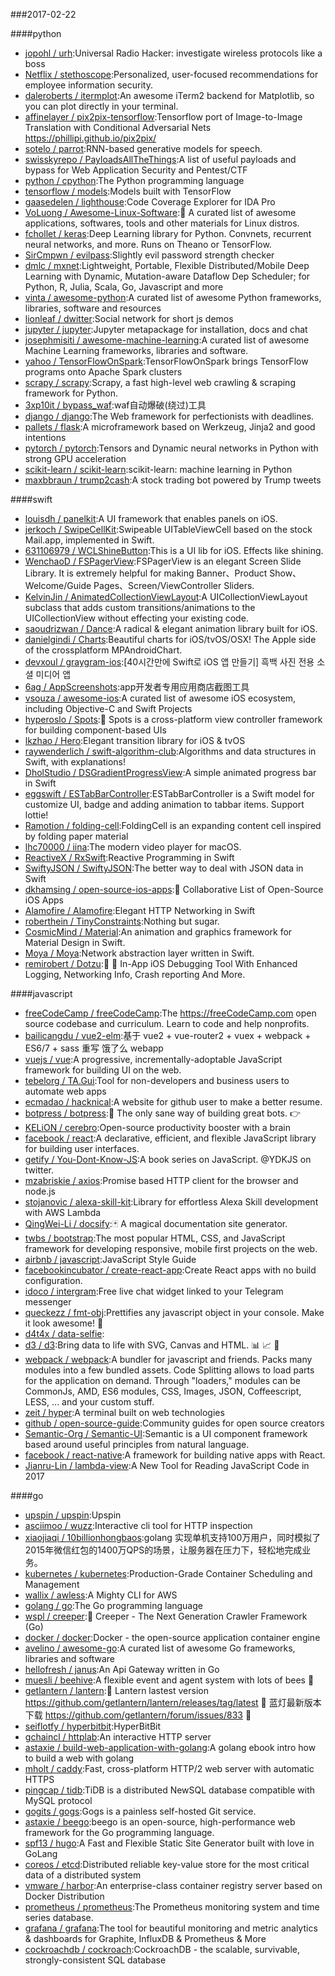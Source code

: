 ###2017-02-22

####python
* [jopohl / urh](https://github.com/jopohl/urh):Universal Radio Hacker: investigate wireless protocols like a boss
* [Netflix / stethoscope](https://github.com/Netflix/stethoscope):Personalized, user-focused recommendations for employee information security.
* [daleroberts / itermplot](https://github.com/daleroberts/itermplot):An awesome iTerm2 backend for Matplotlib, so you can plot directly in your terminal.
* [affinelayer / pix2pix-tensorflow](https://github.com/affinelayer/pix2pix-tensorflow):Tensorflow port of Image-to-Image Translation with Conditional Adversarial Nets https://phillipi.github.io/pix2pix/
* [sotelo / parrot](https://github.com/sotelo/parrot):RNN-based generative models for speech.
* [swisskyrepo / PayloadsAllTheThings](https://github.com/swisskyrepo/PayloadsAllTheThings):A list of useful payloads and bypass for Web Application Security and Pentest/CTF
* [python / cpython](https://github.com/python/cpython):The Python programming language
* [tensorflow / models](https://github.com/tensorflow/models):Models built with TensorFlow
* [gaasedelen / lighthouse](https://github.com/gaasedelen/lighthouse):Code Coverage Explorer for IDA Pro
* [VoLuong / Awesome-Linux-Software](https://github.com/VoLuong/Awesome-Linux-Software):🐧 A curated list of awesome applications, softwares, tools and other materials for Linux distros.
* [fchollet / keras](https://github.com/fchollet/keras):Deep Learning library for Python. Convnets, recurrent neural networks, and more. Runs on Theano or TensorFlow.
* [SirCmpwn / evilpass](https://github.com/SirCmpwn/evilpass):Slightly evil password strength checker
* [dmlc / mxnet](https://github.com/dmlc/mxnet):Lightweight, Portable, Flexible Distributed/Mobile Deep Learning with Dynamic, Mutation-aware Dataflow Dep Scheduler; for Python, R, Julia, Scala, Go, Javascript and more
* [vinta / awesome-python](https://github.com/vinta/awesome-python):A curated list of awesome Python frameworks, libraries, software and resources
* [lionleaf / dwitter](https://github.com/lionleaf/dwitter):Social network for short js demos
* [jupyter / jupyter](https://github.com/jupyter/jupyter):Jupyter metapackage for installation, docs and chat
* [josephmisiti / awesome-machine-learning](https://github.com/josephmisiti/awesome-machine-learning):A curated list of awesome Machine Learning frameworks, libraries and software.
* [yahoo / TensorFlowOnSpark](https://github.com/yahoo/TensorFlowOnSpark):TensorFlowOnSpark brings TensorFlow programs onto Apache Spark clusters
* [scrapy / scrapy](https://github.com/scrapy/scrapy):Scrapy, a fast high-level web crawling & scraping framework for Python.
* [3xp10it / bypass_waf](https://github.com/3xp10it/bypass_waf):waf自动爆破(绕过)工具
* [django / django](https://github.com/django/django):The Web framework for perfectionists with deadlines.
* [pallets / flask](https://github.com/pallets/flask):A microframework based on Werkzeug, Jinja2 and good intentions
* [pytorch / pytorch](https://github.com/pytorch/pytorch):Tensors and Dynamic neural networks in Python with strong GPU acceleration
* [scikit-learn / scikit-learn](https://github.com/scikit-learn/scikit-learn):scikit-learn: machine learning in Python
* [maxbbraun / trump2cash](https://github.com/maxbbraun/trump2cash):A stock trading bot powered by Trump tweets

####swift
* [louisdh / panelkit](https://github.com/louisdh/panelkit):A UI framework that enables panels on iOS.
* [jerkoch / SwipeCellKit](https://github.com/jerkoch/SwipeCellKit):Swipeable UITableViewCell based on the stock Mail.app, implemented in Swift.
* [631106979 / WCLShineButton](https://github.com/631106979/WCLShineButton):This is a UI lib for iOS. Effects like shining.
* [WenchaoD / FSPagerView](https://github.com/WenchaoD/FSPagerView):FSPagerView is an elegant Screen Slide Library. It is extremely helpful for making Banner、Product Show、Welcome/Guide Pages、Screen/ViewController Sliders.
* [KelvinJin / AnimatedCollectionViewLayout](https://github.com/KelvinJin/AnimatedCollectionViewLayout):A UICollectionViewLayout subclass that adds custom transitions/animations to the UICollectionView without effecting your existing code.
* [saoudrizwan / Dance](https://github.com/saoudrizwan/Dance):A radical & elegant animation library built for iOS.
* [danielgindi / Charts](https://github.com/danielgindi/Charts):Beautiful charts for iOS/tvOS/OSX! The Apple side of the crossplatform MPAndroidChart.
* [devxoul / graygram-ios](https://github.com/devxoul/graygram-ios):[40시간만에 Swift로 iOS 앱 만들기] 흑백 사진 전용 소셜 미디어 앱
* [6ag / AppScreenshots](https://github.com/6ag/AppScreenshots):app开发者专用应用商店截图工具
* [vsouza / awesome-ios](https://github.com/vsouza/awesome-ios):A curated list of awesome iOS ecosystem, including Objective-C and Swift Projects
* [hyperoslo / Spots](https://github.com/hyperoslo/Spots):🎍 Spots is a cross-platform view controller framework for building component-based UIs
* [lkzhao / Hero](https://github.com/lkzhao/Hero):Elegant transition library for iOS & tvOS
* [raywenderlich / swift-algorithm-club](https://github.com/raywenderlich/swift-algorithm-club):Algorithms and data structures in Swift, with explanations!
* [DholStudio / DSGradientProgressView](https://github.com/DholStudio/DSGradientProgressView):A simple animated progress bar in Swift
* [eggswift / ESTabBarController](https://github.com/eggswift/ESTabBarController):ESTabBarController is a Swift model for customize UI, badge and adding animation to tabbar items. Support lottie!
* [Ramotion / folding-cell](https://github.com/Ramotion/folding-cell):FoldingCell is an expanding content cell inspired by folding paper material
* [lhc70000 / iina](https://github.com/lhc70000/iina):The modern video player for macOS.
* [ReactiveX / RxSwift](https://github.com/ReactiveX/RxSwift):Reactive Programming in Swift
* [SwiftyJSON / SwiftyJSON](https://github.com/SwiftyJSON/SwiftyJSON):The better way to deal with JSON data in Swift
* [dkhamsing / open-source-ios-apps](https://github.com/dkhamsing/open-source-ios-apps):📱 Collaborative List of Open-Source iOS Apps
* [Alamofire / Alamofire](https://github.com/Alamofire/Alamofire):Elegant HTTP Networking in Swift
* [roberthein / TinyConstraints](https://github.com/roberthein/TinyConstraints):Nothing but sugar.
* [CosmicMind / Material](https://github.com/CosmicMind/Material):An animation and graphics framework for Material Design in Swift.
* [Moya / Moya](https://github.com/Moya/Moya):Network abstraction layer written in Swift.
* [remirobert / Dotzu](https://github.com/remirobert/Dotzu):📱 👀 In-App iOS Debugging Tool With Enhanced Logging, Networking Info, Crash reporting And More.

####javascript
* [freeCodeCamp / freeCodeCamp](https://github.com/freeCodeCamp/freeCodeCamp):The https://freeCodeCamp.com open source codebase and curriculum. Learn to code and help nonprofits.
* [bailicangdu / vue2-elm](https://github.com/bailicangdu/vue2-elm):基于 vue2 + vue-router2 + vuex + webpack + ES6/7 + sass 重写 饿了么 webapp
* [vuejs / vue](https://github.com/vuejs/vue):A progressive, incrementally-adoptable JavaScript framework for building UI on the web.
* [tebelorg / TA.Gui](https://github.com/tebelorg/TA.Gui):Tool for non-developers and business users to automate web apps
* [ecmadao / hacknical](https://github.com/ecmadao/hacknical):A website for github user to make a better resume.
* [botpress / botpress](https://github.com/botpress/botpress):🤖 The only sane way of building great bots. 👉
* [KELiON / cerebro](https://github.com/KELiON/cerebro):Open-source productivity booster with a brain
* [facebook / react](https://github.com/facebook/react):A declarative, efficient, and flexible JavaScript library for building user interfaces.
* [getify / You-Dont-Know-JS](https://github.com/getify/You-Dont-Know-JS):A book series on JavaScript. @YDKJS on twitter.
* [mzabriskie / axios](https://github.com/mzabriskie/axios):Promise based HTTP client for the browser and node.js
* [stojanovic / alexa-skill-kit](https://github.com/stojanovic/alexa-skill-kit):Library for effortless Alexa Skill development with AWS Lambda
* [QingWei-Li / docsify](https://github.com/QingWei-Li/docsify):🃏 A magical documentation site generator.
* [twbs / bootstrap](https://github.com/twbs/bootstrap):The most popular HTML, CSS, and JavaScript framework for developing responsive, mobile first projects on the web.
* [airbnb / javascript](https://github.com/airbnb/javascript):JavaScript Style Guide
* [facebookincubator / create-react-app](https://github.com/facebookincubator/create-react-app):Create React apps with no build configuration.
* [idoco / intergram](https://github.com/idoco/intergram):Free live chat widget linked to your Telegram messenger
* [queckezz / fmt-obj](https://github.com/queckezz/fmt-obj):Prettifies any javascript object in your console. Make it look awesome! 💄
* [d4t4x / data-selfie](https://github.com/d4t4x/data-selfie):
* [d3 / d3](https://github.com/d3/d3):Bring data to life with SVG, Canvas and HTML. 📊 📈 🎉
* [webpack / webpack](https://github.com/webpack/webpack):A bundler for javascript and friends. Packs many modules into a few bundled assets. Code Splitting allows to load parts for the application on demand. Through "loaders," modules can be CommonJs, AMD, ES6 modules, CSS, Images, JSON, Coffeescript, LESS, ... and your custom stuff.
* [zeit / hyper](https://github.com/zeit/hyper):A terminal built on web technologies
* [github / open-source-guide](https://github.com/github/open-source-guide):Community guides for open source creators
* [Semantic-Org / Semantic-UI](https://github.com/Semantic-Org/Semantic-UI):Semantic is a UI component framework based around useful principles from natural language.
* [facebook / react-native](https://github.com/facebook/react-native):A framework for building native apps with React.
* [Jianru-Lin / lambda-view](https://github.com/Jianru-Lin/lambda-view):A New Tool for Reading JavaScript Code in 2017

####go
* [upspin / upspin](https://github.com/upspin/upspin):Upspin
* [asciimoo / wuzz](https://github.com/asciimoo/wuzz):Interactive cli tool for HTTP inspection
* [xiaojiaqi / 10billionhongbaos](https://github.com/xiaojiaqi/10billionhongbaos):golang 实现单机支持100万用户，同时模拟了2015年微信红包的1400万QPS的场景，让服务器在压力下，轻松地完成业务。
* [kubernetes / kubernetes](https://github.com/kubernetes/kubernetes):Production-Grade Container Scheduling and Management
* [wallix / awless](https://github.com/wallix/awless):A Mighty CLI for AWS
* [golang / go](https://github.com/golang/go):The Go programming language
* [wspl / creeper](https://github.com/wspl/creeper):🐾 Creeper - The Next Generation Crawler Framework (Go)
* [docker / docker](https://github.com/docker/docker):Docker - the open-source application container engine
* [avelino / awesome-go](https://github.com/avelino/awesome-go):A curated list of awesome Go frameworks, libraries and software
* [hellofresh / janus](https://github.com/hellofresh/janus):An Api Gateway written in Go
* [muesli / beehive](https://github.com/muesli/beehive):A flexible event and agent system with lots of bees 🐝
* [getlantern / lantern](https://github.com/getlantern/lantern):🔴 Lantern lastest version https://github.com/getlantern/lantern/releases/tag/latest 🔴 蓝灯最新版本下载 https://github.com/getlantern/forum/issues/833 🔴
* [seiflotfy / hyperbitbit](https://github.com/seiflotfy/hyperbitbit):HyperBitBit
* [gchaincl / httplab](https://github.com/gchaincl/httplab):An interactive HTTP server
* [astaxie / build-web-application-with-golang](https://github.com/astaxie/build-web-application-with-golang):A golang ebook intro how to build a web with golang
* [mholt / caddy](https://github.com/mholt/caddy):Fast, cross-platform HTTP/2 web server with automatic HTTPS
* [pingcap / tidb](https://github.com/pingcap/tidb):TiDB is a distributed NewSQL database compatible with MySQL protocol
* [gogits / gogs](https://github.com/gogits/gogs):Gogs is a painless self-hosted Git service.
* [astaxie / beego](https://github.com/astaxie/beego):beego is an open-source, high-performance web framework for the Go programming language.
* [spf13 / hugo](https://github.com/spf13/hugo):A Fast and Flexible Static Site Generator built with love in GoLang
* [coreos / etcd](https://github.com/coreos/etcd):Distributed reliable key-value store for the most critical data of a distributed system
* [vmware / harbor](https://github.com/vmware/harbor):An enterprise-class container registry server based on Docker Distribution
* [prometheus / prometheus](https://github.com/prometheus/prometheus):The Prometheus monitoring system and time series database.
* [grafana / grafana](https://github.com/grafana/grafana):The tool for beautiful monitoring and metric analytics & dashboards for Graphite, InfluxDB & Prometheus & More
* [cockroachdb / cockroach](https://github.com/cockroachdb/cockroach):CockroachDB - the scalable, survivable, strongly-consistent SQL database

